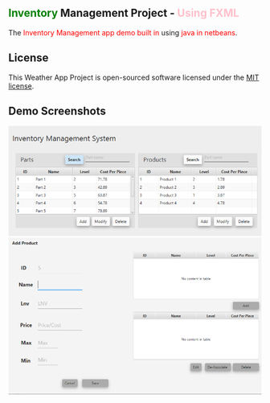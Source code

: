 <head>
    <meta name='keywords' content='fxml, java, json, openweather'>
</head>

## <span style='color:green;'>Inventory</span> Management Project - <span style='color:pink;'>Using FXML</span>

The <span style='color:red;'>Inventory Management app demo built in</span> using <span style='color:red;'>java in netbeans</span>.

## License

This Weather App Project is open-sourced software licensed under the [MIT license](https://opensource.org/licenses/MIT).

## Demo Screenshots

<img src="inventory.PNG" alt="open weather api" />
<img src="product.PNG" alt="open weather api" />



